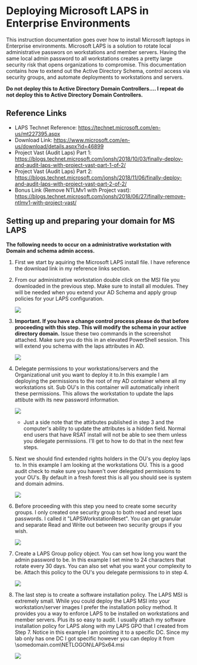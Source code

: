 # Deploying Microsoft LAPS in Enterprise Environments

This instruction documentation goes over how to install Microsoft laptops in Enterprise environments. Microsoft LAPS is a solution to rotate local administrative passwors on workstations and member servers. Having the same local admin password to all workstations creates a pretty large security risk that opens organizations to compromise. This documentation contains how to extend out the Active Directory Schema, control access via security groups, and automate deployments to workstations and servers. 

**Do not deploy this to Active Directory Domain Controllers.... I repeat do not deploy this to Active Directory Domain Controllers.**

## Reference Links
 - LAPS Technet Reference: https://technet.microsoft.com/en-us/mt227395.aspx
 - Download Link: https://www.microsoft.com/en-us/download/details.aspx?id=46899
 - Project Vast (Audit Laps) Part 1: https://blogs.technet.microsoft.com/jonsh/2018/10/03/finally-deploy-and-audit-laps-with-project-vast-part-1-of-2/
 - Project Vast (Audit Laps) Part 2: https://blogs.technet.microsoft.com/jonsh/2018/11/06/finally-deploy-and-audit-laps-with-project-vast-part-2-of-2/
 - Bonus Link (Remove NTLMv1 with Project vast): https://blogs.technet.microsoft.com/jonsh/2018/06/27/finally-remove-ntlmv1-with-project-vast/
 
 ## Setting up and preparing your domain for MS LAPS
 
 **The following needs to occur on a administrative workstation with Domain and schema admin access.**

1. First we start by aquiring the Microsoft LAPS install file. I have reference the download link in my reference links section.

2. From our administrative workstation double click on the MSI file you downloaded in the previous step. Make sure to install all modules. They will be needed when you extend your AD Schema and apply group policies for your LAPS configuration.

   ![](https://github.com/rootsecdev/Microsoft-Blue-Forest/blob/master/Screenshots/LAPS1.jpg)

3. **Important. If you have a change control process please do that before proceeding with this step. This will modify the schema in your active directory domain.** Issue these two commands in the screenshot attached. Make sure you do this in an elevated PowerShell session. This will extend you schema with the laps attributes in AD. 

   ![](https://github.com/rootsecdev/Microsoft-Blue-Forest/blob/master/Screenshots/LAPS2.jpg)
   
4. Delegate permissions to your workstations/servers and the Organizational unit you want to deploy it to.In this example I am deploying the permissions to the root of my AD container where all my workstations sit. Sub OU's in this container will automatically inherit these permissions. This allows the workstation to update the laps attibute with its new password information. 

   ![](https://github.com/rootsecdev/Microsoft-Blue-Forest/blob/master/Screenshots/LAPS3.jpg)

   - Just a side note that the attirbutes published in step 3 and the computer's ability to update the attributes is a hidden field. Normal end users that have RSAT install will not be able to see them unless you delegate permissions. I'll get to how to do that in the next few steps. 
   
5. Next we should find extended rights holders in the OU's you deploy laps to. In this example I am looking at the workstations OU. This is a good audit check to make sure you haven't over delegated permissions to your OU's. By default in a fresh forest this is all you should see is system and domain admins. 

   ![](https://github.com/rootsecdev/Microsoft-Blue-Forest/blob/master/Screenshots/LAPS4.jpg)
   
 6. Before proceeding with this step you need to create some security groups. I only created one security group to both read and reset laps passwords. I called it "LAPSWorkstationReset". You can get granular and separate Read and Write out between two security groups if you wish.
    
    ![](https://github.com/rootsecdev/Microsoft-Blue-Forest/blob/master/Screenshots/LAPS5.jpg)
   
7. Create a LAPS Group policy object. You can set how long you want the admin password to be. In this example I set mine to 24 characters that rotate every 30 days. You can also set what you want your complexity to be. Attach this policy to the OU's you delegate permissions to in step 4. 
   
   ![](https://github.com/rootsecdev/Microsoft-Blue-Forest/blob/master/Screenshots/LAPS6.jpg)
   
8. The last step is to create a software installation policy. The LAPS MSI is extremely small. While you could deploy the LAPS MSI into your workstation/server images I prefer the installation policy method. It provides you a way to enforce LAPS to be installed on workstations and member servers. Plus its so easy to audit. I usually attach my software installation policy for LAPS along with my LAPS GPO that I created from Step 7. Notice in this example I am pointing it to a specific DC. Since my lab only has one DC I got specific however you can deploy it from \\somedomain.com\NETLOGON\LAPSx64.msi

   ![](https://github.com/rootsecdev/Microsoft-Blue-Forest/blob/master/Screenshots/LAPS7.jpg)
